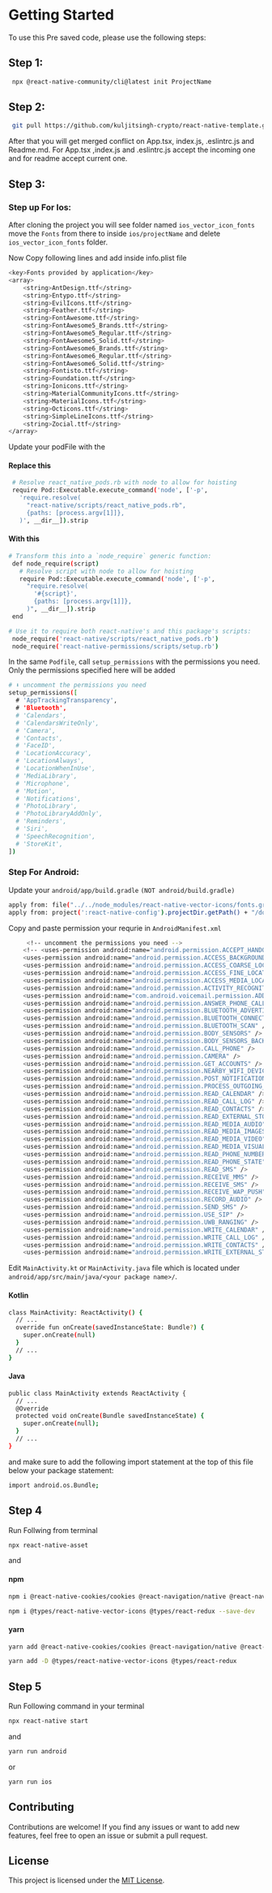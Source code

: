 
# Getting Started
 To use this Pre saved code, please use the following steps:

 ## Step 1: 
 ```bash
  npx @react-native-community/cli@latest init ProjectName
 ```

## Step 2: 
 ```bash
  git pull https://github.com/kuljitsingh-crypto/react-native-template.git --allow-unrelated-histories
 ```
After that you will get merged conflict on App.tsx, index.js, .eslintrc.js and Readme.md. For App.tsx ,index.js and .eslintrc.js accept the incoming one and for readme accept current one.

## Step 3:

### Step up For Ios:
After cloning the project you will see folder named `ios_vector_icon_fonts` move the `Fonts` from there to inside `ios/projectName` and delete  `ios_vector_icon_fonts` folder.

Now Copy following lines and add inside info.plist file

```bash
<key>Fonts provided by application</key>
<array>
	<string>AntDesign.ttf</string>
	<string>Entypo.ttf</string>
	<string>EvilIcons.ttf</string>
	<string>Feather.ttf</string>
	<string>FontAwesome.ttf</string>
	<string>FontAwesome5_Brands.ttf</string>
	<string>FontAwesome5_Regular.ttf</string>
	<string>FontAwesome5_Solid.ttf</string>
	<string>FontAwesome6_Brands.ttf</string>
	<string>FontAwesome6_Regular.ttf</string>
	<string>FontAwesome6_Solid.ttf</string>
	<string>Fontisto.ttf</string>
	<string>Foundation.ttf</string>
	<string>Ionicons.ttf</string>
	<string>MaterialCommunityIcons.ttf</string>
	<string>MaterialIcons.ttf</string>
	<string>Octicons.ttf</string>
	<string>SimpleLineIcons.ttf</string>
	<string>Zocial.ttf</string>
</array> 
```
Update your podFile with the

#### Replace this 
```bash
 # Resolve react_native_pods.rb with node to allow for hoisting
 require Pod::Executable.execute_command('node', ['-p',
   'require.resolve(
     "react-native/scripts/react_native_pods.rb",
     {paths: [process.argv[1]]},
   )', __dir__]).strip
```
#### With  this

``` bash
# Transform this into a `node_require` generic function:
 def node_require(script)
   # Resolve script with node to allow for hoisting
   require Pod::Executable.execute_command('node', ['-p',
     "require.resolve(
       '#{script}',
       {paths: [process.argv[1]]},
     )", __dir__]).strip
 end

# Use it to require both react-native's and this package's scripts:
 node_require('react-native/scripts/react_native_pods.rb')
 node_require('react-native-permissions/scripts/setup.rb')
```

In the same `Podfile`, call `setup_permissions` with the permissions you need. Only the permissions specified here will be added

```bash
# ⬇️ uncomment the permissions you need
setup_permissions([
  # 'AppTrackingTransparency',
  # 'Bluetooth',
  # 'Calendars',
  # 'CalendarsWriteOnly',
  # 'Camera',
  # 'Contacts',
  # 'FaceID',
  # 'LocationAccuracy',
  # 'LocationAlways',
  # 'LocationWhenInUse',
  # 'MediaLibrary',
  # 'Microphone',
  # 'Motion',
  # 'Notifications',
  # 'PhotoLibrary',
  # 'PhotoLibraryAddOnly',
  # 'Reminders',
  # 'Siri',
  # 'SpeechRecognition',
  # 'StoreKit',
]) 
``` 

### Step For Android:

Update your `android/app/build.gradle` `(NOT android/build.gradle)`

```bash
apply from: file("../../node_modules/react-native-vector-icons/fonts.gradle")
apply from: project(':react-native-config').projectDir.getPath() + "/dotenv.gradle" 
```


Copy and paste permission your requrie in `AndroidManifest.xml`

```bash
     <!-- uncomment the permissions you need -->
    <!-- <uses-permission android:name="android.permission.ACCEPT_HANDOVER" />
    <uses-permission android:name="android.permission.ACCESS_BACKGROUND_LOCATION" />
    <uses-permission android:name="android.permission.ACCESS_COARSE_LOCATION" />
    <uses-permission android:name="android.permission.ACCESS_FINE_LOCATION" />
    <uses-permission android:name="android.permission.ACCESS_MEDIA_LOCATION" />
    <uses-permission android:name="android.permission.ACTIVITY_RECOGNITION" />
    <uses-permission android:name="com.android.voicemail.permission.ADD_VOICEMAIL" />
    <uses-permission android:name="android.permission.ANSWER_PHONE_CALLS" />
    <uses-permission android:name="android.permission.BLUETOOTH_ADVERTISE" />
    <uses-permission android:name="android.permission.BLUETOOTH_CONNECT" />
    <uses-permission android:name="android.permission.BLUETOOTH_SCAN" />
    <uses-permission android:name="android.permission.BODY_SENSORS" />
    <uses-permission android:name="android.permission.BODY_SENSORS_BACKGROUND" />
    <uses-permission android:name="android.permission.CALL_PHONE" />
    <uses-permission android:name="android.permission.CAMERA" />
    <uses-permission android:name="android.permission.GET_ACCOUNTS" />
    <uses-permission android:name="android.permission.NEARBY_WIFI_DEVICES" />
    <uses-permission android:name="android.permission.POST_NOTIFICATIONS" />
    <uses-permission android:name="android.permission.PROCESS_OUTGOING_CALLS" />
    <uses-permission android:name="android.permission.READ_CALENDAR" />
    <uses-permission android:name="android.permission.READ_CALL_LOG" />
    <uses-permission android:name="android.permission.READ_CONTACTS" />
    <uses-permission android:name="android.permission.READ_EXTERNAL_STORAGE" />
    <uses-permission android:name="android.permission.READ_MEDIA_AUDIO" />
    <uses-permission android:name="android.permission.READ_MEDIA_IMAGES" />
    <uses-permission android:name="android.permission.READ_MEDIA_VIDEO" />
    <uses-permission android:name="android.permission.READ_MEDIA_VISUAL_USER_SELECTED" />
    <uses-permission android:name="android.permission.READ_PHONE_NUMBERS" />
    <uses-permission android:name="android.permission.READ_PHONE_STATE" />
    <uses-permission android:name="android.permission.READ_SMS" />
    <uses-permission android:name="android.permission.RECEIVE_MMS" />
    <uses-permission android:name="android.permission.RECEIVE_SMS" />
    <uses-permission android:name="android.permission.RECEIVE_WAP_PUSH" />
    <uses-permission android:name="android.permission.RECORD_AUDIO" />
    <uses-permission android:name="android.permission.SEND_SMS" />
    <uses-permission android:name="android.permission.USE_SIP" />
    <uses-permission android:name="android.permission.UWB_RANGING" />
    <uses-permission android:name="android.permission.WRITE_CALENDAR" />
    <uses-permission android:name="android.permission.WRITE_CALL_LOG" />
    <uses-permission android:name="android.permission.WRITE_CONTACTS" />
    <uses-permission android:name="android.permission.WRITE_EXTERNAL_STORAGE" /> -->
```

Edit  `MainActivity.kt` or `MainActivity.java` file which is located under `android/app/src/main/java/<your package name>/`.

#### Kotlin
```bash
class MainActivity: ReactActivity() {
  // ...
  override fun onCreate(savedInstanceState: Bundle?) {
    super.onCreate(null)
  }
  // ...
}
```
#### Java
```bash
public class MainActivity extends ReactActivity {
  // ...
  @Override
  protected void onCreate(Bundle savedInstanceState) {
    super.onCreate(null);
  }
  // ...
}
```
and make sure to add the following import statement at the top of this file below your package statement:

```bash
import android.os.Bundle; 
```

## Step 4
 Run Follwing from  terminal
 ```bash
 npx react-native-asset
 ```
 and 

#### npm
 ```bash
 npm i @react-native-cookies/cookies @react-navigation/native @react-navigation/native-stack @reduxjs/toolkit i18next native-form react-i18next react-native-config react-native-encrypted-storage react-native-permissions react-native-safe-area-context react-native-screens react-native-svg react-native-url-polyfill react-native-vector-icons react-redux
 ```
```bash
npm i @types/react-native-vector-icons @types/react-redux --save-dev
```
#### yarn
  ```bash
 yarn add @react-native-cookies/cookies @react-navigation/native @react-navigation/native-stack @reduxjs/toolkit i18next native-form react-i18next react-native-config react-native-encrypted-storage react-native-permissions react-native-safe-area-context react-native-screens react-native-svg react-native-url-polyfill react-native-vector-icons react-redux 
 ```
 ```bash
 yarn add -D @types/react-native-vector-icons @types/react-redux 
 ```

## Step 5
Run Following command in your terminal
```bash
npx react-native start
```
and 
```bash
yarn run android
```
or 

```bash
yarn run ios
```

## Contributing

Contributions are welcome! If you find any issues or want to add new features, feel free to open an issue or submit a pull request.

## License

This project is licensed under the [MIT License](LICENSE).
